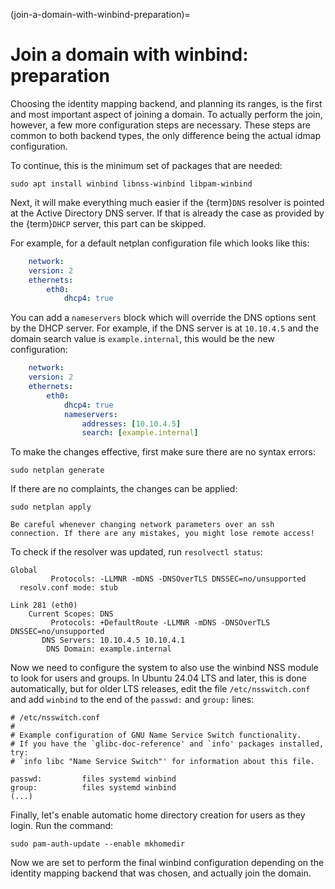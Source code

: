 (join-a-domain-with-winbind-preparation)=
# Join a domain with winbind: preparation

Choosing the identity mapping backend, and planning its ranges, is the first and most important aspect of joining a domain. To actually perform the join, however, a few more configuration steps are necessary. These steps are common to both backend types, the only difference being the actual idmap configuration.

To continue, this is the minimum set of packages that are needed:

    sudo apt install winbind libnss-winbind libpam-winbind

Next, it will make everything much easier if the {term}`DNS` resolver is pointed at the Active Directory DNS server. If that is already the case as provided by the {term}`DHCP` server, this part can be skipped.

For example, for a default netplan configuration file which looks like this:

```yaml
    network:
    version: 2
    ethernets:
        eth0:
            dhcp4: true
```

You can add a `nameservers` block which will override the DNS options sent by the DHCP server. For example, if the DNS server is at `10.10.4.5` and the domain search value is `example.internal`, this would be the new configuration:
```yaml
    network:
    version: 2
    ethernets:
        eth0:
            dhcp4: true
            nameservers:
                addresses: [10.10.4.5]
                search: [example.internal]
```

To make the changes effective, first make sure there are no syntax errors:

    sudo netplan generate

If there are no complaints, the changes can be applied:

    sudo netplan apply

```{note}
Be careful whenever changing network parameters over an ssh connection. If there are any mistakes, you might lose remote access!
```

To check if the resolver was updated, run `resolvectl status`:

    Global
             Protocols: -LLMNR -mDNS -DNSOverTLS DNSSEC=no/unsupported
      resolv.conf mode: stub

    Link 281 (eth0)
        Current Scopes: DNS
             Protocols: +DefaultRoute -LLMNR -mDNS -DNSOverTLS DNSSEC=no/unsupported
           DNS Servers: 10.10.4.5 10.10.4.1
            DNS Domain: example.internal

Now we need to configure the system to also use the winbind NSS module to look for users and groups. In Ubuntu 24.04 LTS and later, this is done automatically, but for older LTS releases, edit the file `/etc/nsswitch.conf` and add `winbind` to the end of the `passwd:` and `group:` lines:

    # /etc/nsswitch.conf
    #
    # Example configuration of GNU Name Service Switch functionality.
    # If you have the `glibc-doc-reference' and `info' packages installed, try:
    # `info libc "Name Service Switch"' for information about this file.

    passwd:         files systemd winbind
    group:          files systemd winbind
    (...)

Finally, let's enable automatic home directory creation for users as they login. Run the command:

    sudo pam-auth-update --enable mkhomedir

Now we are set to perform the final winbind configuration depending on the identity mapping backend that was chosen, and actually join the domain.
